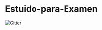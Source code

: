 # Estuido-para-Examen

[![Gitter](https://badges.gitter.im/hemoreno33/Estuido-para-Examen.svg)](https://gitter.im/hemoreno33/Estuido-para-Examen?utm_source=badge&utm_medium=badge&utm_campaign=pr-badge&utm_content=badge)